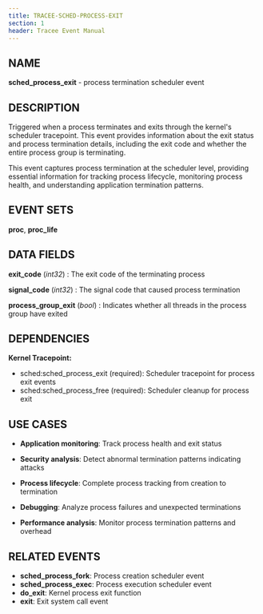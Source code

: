 ```yaml
---
title: TRACEE-SCHED-PROCESS-EXIT
section: 1
header: Tracee Event Manual
---
```


## NAME

**sched_process_exit** - process termination scheduler event

## DESCRIPTION

Triggered when a process terminates and exits through the kernel's scheduler tracepoint. This event provides information about the exit status and process termination details, including the exit code and whether the entire process group is terminating.

This event captures process termination at the scheduler level, providing essential information for tracking process lifecycle, monitoring process health, and understanding application termination patterns.

## EVENT SETS

**proc**, **proc_life**

## DATA FIELDS

**exit_code** (*int32*)
: The exit code of the terminating process

**signal_code** (*int32*)
: The signal code that caused process termination

**process_group_exit** (*bool*)
: Indicates whether all threads in the process group have exited

## DEPENDENCIES

**Kernel Tracepoint:**

- sched:sched_process_exit (required): Scheduler tracepoint for process exit events
- sched:sched_process_free (required): Scheduler cleanup for process exit

## USE CASES

- **Application monitoring**: Track process health and exit status

- **Security analysis**: Detect abnormal termination patterns indicating attacks

- **Process lifecycle**: Complete process tracking from creation to termination

- **Debugging**: Analyze process failures and unexpected terminations

- **Performance analysis**: Monitor process termination patterns and overhead

## RELATED EVENTS

- **sched_process_fork**: Process creation scheduler event
- **sched_process_exec**: Process execution scheduler event
- **do_exit**: Kernel process exit function
- **exit**: Exit system call event
